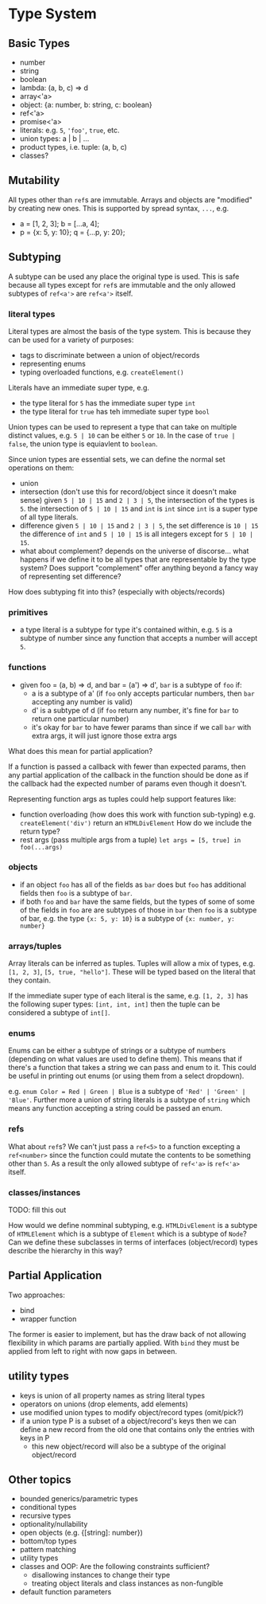 # Type System

## Basic Types

- number
- string
- boolean
- lambda: (a, b, c) => d
- array<'a>
- object: {a: number, b: string, c: boolean}
- ref<'a>
- promise<'a>
- literals: e.g. `5`, `'foo'`, `true`, etc.
- union types: a | b | ...
- product types, i.e. tuple: (a, b, c)
- classes?

## Mutability

All types other than `ref`s are immutable.  Arrays and objects are "modified"
by creating new ones.  This is supported by spread syntax, `...`, e.g.
- a = [1, 2, 3]; b = [...a, 4];
- p = {x: 5, y: 10}; q = {...p, y: 20};

## Subtyping

A subtype can be used any place the original type is used.  This is safe
because all types except for `ref`s are immutable and the only allowed subtypes
of `ref<a'>` are `ref<a'>` itself.

### literal types

Literal types are almost the basis of the type system.  This is because
they can be used for a variety of purposes:
- tags to discriminate between a union of object/records
- representing enums
- typing overloaded functions, e.g. `createElement()`

Literals have an immediate super type, e.g.
- the type literal for `5` has the immediate super type `int`
- the type literal for `true` has teh immediate super type `bool`

Union types can be used to represent a type that can take on multiple
distinct values, e.g. `5 | 10` can be either `5` or `10`.  In the case
of `true | false`, the union type is equiavlent to `boolean`.

Since union types are essential sets, we can define the normal set
operations on them:
- union
- intersection (don't use this for record/object since it doesn't make sense)
  given `5 | 10 | 15` and `2 | 3 | 5`, the intersection of the types is `5`.
  the intersection of `5 | 10 | 15` and `int` is `int` since `int` is a super
  type of all type literals.
- difference
  given `5 | 10 | 15` and `2 | 3 | 5`, the set difference is `10 | 15`
  the difference of `int` and `5 | 10 | 15` is all integers except for `5 | 10 | 15`.
- what about complement?
  depends on the universe of discorse... what happens if we define it to be all
  types that are representable by the type system?  Does support "complement" offer
  anything beyond a fancy way of representing set difference?

How does subtyping fit into this? (especially with objects/records)

### primitives

- a type literal is a subtype for type it's contained within, e.g.
  `5` is a subtype of number since any function that accepts a number
  will accept `5`.

### functions

- given foo = (a, b) => d, and bar = (a') => d', `bar` is
  a subtype of `foo` if:
  - a is a subtype of a' (if `foo` only accepts particular numbers,
    then `bar` accepting any number is valid)
  - d' is a subtype of d (if `foo` return any number, it's fine for
    `bar` to return one particular number)
  - it's okay for `bar` to have fewer params than since if we call
    `bar` with extra args, it will just ignore those extra args

What does this mean for partial application?

If a function is passed a callback with fewer than expected params, then
any partial application of the callback in the function should be done
as if the callback had the expected number of params even though it
doesn't.

Representing function args as tuples could help support features like:
- function overloading (how does this work with function sub-typing)
  e.g. `createElement('div')` return an `HTMLDivElement`
  How do we include the return type?
- rest args (pass multiple args from a tuple)
  `let args = [5, true] in foo(...args)`

### objects

- if an object `foo` has all of the fields as `bar` does but `foo` has additional
  fields then `foo` is a subtype of `bar`.
- if both `foo` and `bar` have the same fields, but the types of some of some
  of the fields in `foo` are are subtypes of those in `bar` then `foo` is a subtype
  of bar, e.g. the type `{x: 5, y: 10}` is a subtype of `{x: number, y: number}`

### arrays/tuples

Array literals can be inferred as tuples.  Tuples will allow a mix of types, e.g.
`[1, 2, 3]`, `[5, true, "hello"]`.  These will be typed based on the literal that
they contain.

If the immediate super type of each literal is the same, e.g. `[1, 2, 3]` has the
following super types: `[int, int, int]` then the tuple can be considered a subtype
of `int[]`.

### enums

Enums can be either a subtype of strings or a subtype of numbers (depending on
what values are used to define them).  This means that if there's a function that
takes a string we can pass and enum to it.  This could be useful in printing out
enums (or using them from a select dropdown).

e.g. `enum Color = Red | Green | Blue` is a subtype of `'Red' | 'Green' | 'Blue'`.
Further more a union of string literals is a subtype of `string` which means any
function accepting a string could be passed an enum.

### refs

What about `ref`s?  We can't just pass a `ref<5>` to a function excepting
a `ref<number>` since the function could mutate the contents to be something
other than `5`.  As a result the only allowed subtype of `ref<'a>` is `ref<'a>`
itself.

### classes/instances

TODO: fill this out

How would we define nomminal subtyping, e.g. `HTMLDivElement` is a subtype of
`HTMLElement` which is a subtype of `Element` which is a subtype of `Node`?  Can
we define these subclasses in terms of interfaces (object/record) types describe
the hierarchy in this way?

## Partial Application

Two approaches:
- bind
- wrapper function

The former is easier to implement, but has the draw back of not allowing
flexibility in which params are partially applied.  With `bind` they must
be applied from left to right with now gaps in between.

## utility types

- keys is union of all property names as string literal types
- operators on unions (drop elements, add elements)
- use modified union types to modify object/record types (omit/pick?)
- if a union type P is a subset of a object/record's keys then we can define
  a new record from the old one that contains only the entries with keys in P
  - this new object/record will also be a subtype of the original object/record

## Other topics

- bounded generics/parametric types
- conditional types
- recursive types
- optionality/nullability
- open objects (e.g. {[string]: number})
- bottom/top types
- pattern matching
- utility types
- classes and OOP: Are the following constraints sufficient?
  - disallowing instances to change their type
  - treating object literals and class instances as non-fungible
- default function parameters

